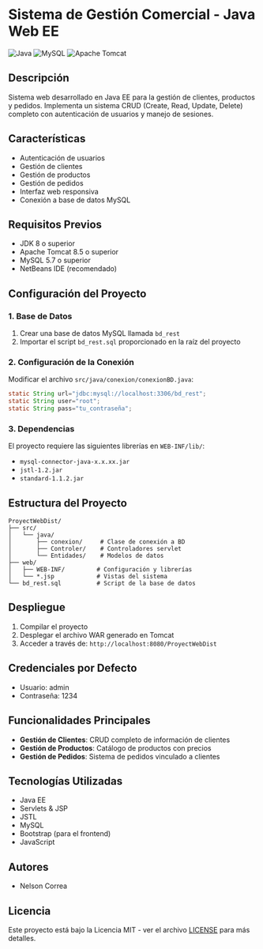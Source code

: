 # Sistema de Gestión Comercial - Java Web EE
![Java](https://img.shields.io/badge/java-%23ED8B00.svg?style=for-the-badge&logo=openjdk&logoColor=white)
![MySQL](https://img.shields.io/badge/mysql-%2300f.svg?style=for-the-badge&logo=mysql&logoColor=white)
![Apache Tomcat](https://img.shields.io/badge/apache%20tomcat-%23F8DC75.svg?style=for-the-badge&logo=apache-tomcat&logoColor=black)

## Descripción
Sistema web desarrollado en Java EE para la gestión de clientes, productos y pedidos. Implementa un sistema CRUD (Create, Read, Update, Delete) completo con autenticación de usuarios y manejo de sesiones.

## Características
- Autenticación de usuarios
- Gestión de clientes
- Gestión de productos
- Gestión de pedidos
- Interfaz web responsiva
- Conexión a base de datos MySQL

## Requisitos Previos
- JDK 8 o superior
- Apache Tomcat 8.5 o superior
- MySQL 5.7 o superior
- NetBeans IDE (recomendado)

## Configuración del Proyecto

### 1. Base de Datos
1. Crear una base de datos MySQL llamada `bd_rest`
2. Importar el script `bd_rest.sql` proporcionado en la raíz del proyecto

### 2. Configuración de la Conexión
Modificar el archivo `src/java/conexion/conexionBD.java`:
```java
static String url="jdbc:mysql://localhost:3306/bd_rest";
static String user="root";
static String pass="tu_contraseña";
```

### 3. Dependencias
El proyecto requiere las siguientes librerías en `WEB-INF/lib/`:
- `mysql-connector-java-x.x.xx.jar`
- `jstl-1.2.jar`
- `standard-1.1.2.jar`

## Estructura del Proyecto
```
ProyectWebDist/
├── src/
│   └── java/
│       ├── conexion/     # Clase de conexión a BD
│       ├── Controler/    # Controladores servlet
│       └── Entidades/    # Modelos de datos
├── web/
│   ├── WEB-INF/         # Configuración y librerías
│   └── *.jsp            # Vistas del sistema
└── bd_rest.sql          # Script de la base de datos
```

## Despliegue
1. Compilar el proyecto
2. Desplegar el archivo WAR generado en Tomcat
3. Acceder a través de: `http://localhost:8080/ProyectWebDist`

## Credenciales por Defecto
- Usuario: admin
- Contraseña: 1234

## Funcionalidades Principales
- **Gestión de Clientes**: CRUD completo de información de clientes
- **Gestión de Productos**: Catálogo de productos con precios
- **Gestión de Pedidos**: Sistema de pedidos vinculado a clientes

## Tecnologías Utilizadas
- Java EE
- Servlets & JSP
- JSTL
- MySQL
- Bootstrap (para el frontend)
- JavaScript

## Autores
- Nelson Correa

## Licencia
Este proyecto está bajo la Licencia MIT - ver el archivo [LICENSE](LICENSE) para más detalles.